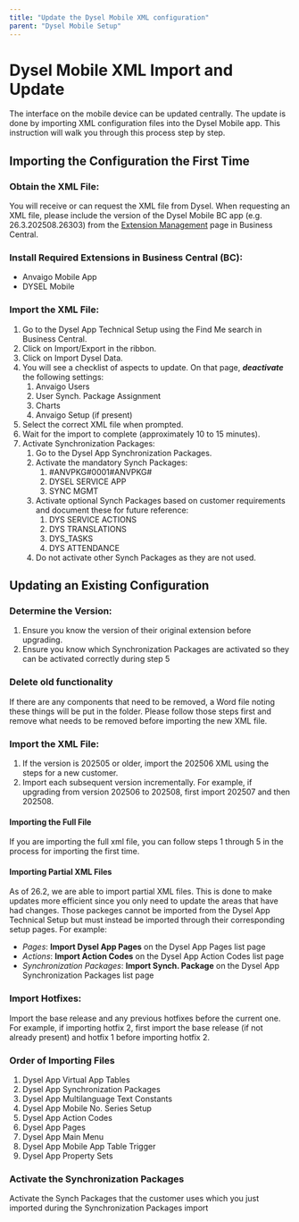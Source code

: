 ```yaml
---
title: "Update the Dysel Mobile XML configuration"
parent: "Dysel Mobile Setup"
---
```


# Dysel Mobile XML Import and Update
The interface on the mobile device can be updated centrally. The update is done by importing XML configuration files into the Dysel Mobile app. This instruction will walk you through this process step by step.

## Importing the Configuration the First Time

### Obtain the XML File:
You will receive or can request the XML file from Dysel. When requesting an XML file, please include the version of the Dysel Mobile BC app (e.g. 26.3.202508.26303) from the [Extension Management](https://learn.microsoft.com/en-us/dynamics365/business-central/ui-extensions) page in Business Central.

### Install Required Extensions in Business Central (BC):
- Anvaigo Mobile App 
- DYSEL Mobile 

### Import the XML File:
1. Go to the Dysel App Technical Setup using the Find Me search in Business Central. 
2. Click on Import/Export in the ribbon. 
3. Click on Import Dysel Data.
4. You will see a checklist of aspects to update. On that page, ***deactivate*** the following settings:  
    1. Anvaigo Users 
    2. User Synch. Package Assignment 
    3. Charts 
    4. Anvaigo Setup (if present) 
5. Select the correct XML file when prompted. 
6. Wait for the import to complete (approximately 10 to 15 minutes). 
7. Activate Synchronization Packages: 
    1. Go to the Dysel App Synchronization Packages. 
    2. Activate the mandatory Synch Packages:  
        1. #ANVPKG#0001#ANVPKG# 
        2. DYSEL SERVICE APP 
        3. SYNC MGMT 
    3. Activate optional Synch Packages based on customer requirements and document these for future reference:  
        1. DYS SERVICE ACTIONS 
        2. DYS TRANSLATIONS 
        3. DYS_TASKS 
        4. DYS ATTENDANCE 
    4. Do not activate other Synch Packages as they are not used. 

## Updating an Existing Configuration

### Determine the Version:
1. Ensure you know the version of their original extension before upgrading. 
2. Ensure you know which Synchronization Packages are activated so they can be activated correctly during step 5

### Delete old functionality
If there are any components that need to be removed, a Word file noting these things will be put in the folder. Please follow those steps first and remove what needs to be removed before importing the new XML file. 

### Import the XML File:
1. If the version is 202505 or older, import the 202506 XML using the steps for a new customer. 
2. Import each subsequent version incrementally. For example, if upgrading from version 202506 to 202508, first import 202507 and then 202508. 

#### Importing the Full File
If you are importing the full xml file, you can follow steps 1 through 5 in the process for importing the first time.

#### Importing Partial XML Files
As of 26.2, we are able to import partial XML files. This is done to make updates more efficient since you only need to update the areas that have had changes. Those packeges cannot be imported from the Dysel App Technical Setup but must instead be imported through their corresponding setup pages. For example:
- *Pages*: **Import Dysel App Pages** on the Dysel App Pages list page
- *Actions*: **Import Action Codes** on the Dysel App Action Codes list page
- *Synchronization Packages*: **Import Synch. Package** on the Dysel App Synchronization Packages list page

### Import Hotfixes:
Import the base release and any previous hotfixes before the current one. For example, if importing hotfix 2, first import the base release (if not already present) and hotfix 1 before importing hotfix 2.

### Order of Importing Files
1. Dysel App Virtual App Tables 
2. Dysel App Synchronization Packages 
3. Dysel App Multilanguage Text Constants 
4. Dysel App Mobile No. Series Setup 
5. Dysel App Action Codes 
6. Dysel App Pages 
7. Dysel App Main Menu 
8. Dysel App Mobile App Table Trigger 
9. Dysel App Property Sets 

### Activate the Synchronization Packages
Activate the Synch Packages that the customer uses which you just imported during the Synchronization Packages import 

 

 
